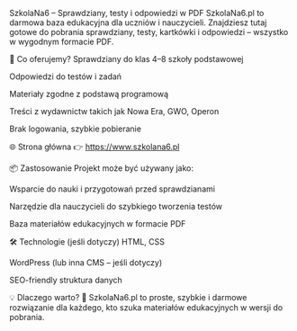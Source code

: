 SzkolaNa6 – Sprawdziany, testy i odpowiedzi w PDF
SzkolaNa6.pl to darmowa baza edukacyjna dla uczniów i nauczycieli. Znajdziesz tutaj gotowe do pobrania sprawdziany, testy, kartkówki i odpowiedzi – wszystko w wygodnym formacie PDF.

🎯 Co oferujemy?
Sprawdziany do klas 4–8 szkoły podstawowej

Odpowiedzi do testów i zadań

Materiały zgodne z podstawą programową

Treści z wydawnictw takich jak Nowa Era, GWO, Operon

Brak logowania, szybkie pobieranie

🌐 Strona główna
👉 https://www.szkolana6.pl

📦 Zastosowanie
Projekt może być używany jako:

Wsparcie do nauki i przygotowań przed sprawdzianami

Narzędzie dla nauczycieli do szybkiego tworzenia testów

Baza materiałów edukacyjnych w formacie PDF

🛠️ Technologie (jeśli dotyczy)
HTML, CSS

WordPress (lub inna CMS – jeśli dotyczy)

SEO-friendly struktura danych

💡 Dlaczego warto?
📘 SzkolaNa6.pl to proste, szybkie i darmowe rozwiązanie dla każdego, kto szuka materiałów edukacyjnych w wersji do pobrania.
